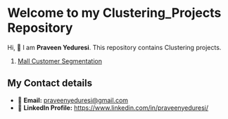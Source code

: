# Welcome to my Clustering_Projects Repository

Hi, 👋 I am **Praveen Yeduresi**. This repository contains Clustering projects.

1. [Mall Customer Segmentation](./Mall%20Customer%20Segmentation)

## My Contact details
- 📧 **Email:** praveenyeduresi@gmail.com
- 💼 **LinkedIn Profile:** https://www.linkedin.com/in/praveenyeduresi/


